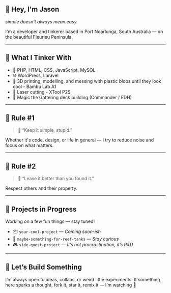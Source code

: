 ## 👋 Hey, I'm Jason
_simple doesn’t always mean easy._

I'm a developer and tinkerer based in Port Noarlunga, South Australia — on the beautiful Fleurieu Peninsula.  

---

## 🧰 What I Tinker With

- 🧼 PHP, HTML, CSS, JavaScript, MySQL
- 🌐 WordPress, Laravel
- 🧱 3D printing, modelling, and messing with plastic blobs until they look cool - Bambu Lab A1
- 🧰 Laser cutting - XTool P2S
- 🧙 Magic the Gattering deck building (Commander / EDH)

---

## 🧠 Rule #1

> 💬 “Keep it simple, stupid.”  

Whether it's code, design, or life in general — I try to reduce noise and focus on what matters.

---

## 🧠 Rule #2

> 💬 “Leave it better than you found it.”  

Respect others and their property.

---

## 🚧 Projects in Progress

Working on a few fun things — stay tuned!

- 📦 `your-cool-project` — _Coming soon-ish_
- 🐠 `maybe-something-for-reef-tanks` — _Stay curious_
- 🎮 `side-quest-project` — _It’s not procrastination, it’s R&D_

---

## 🤝 Let’s Build Something

I’m always open to ideas, collabs, or weird little experiments.
If something here sparks a thought, fork it, star it, remix it — I’m watching 👀

<!-- More at findingsimple.com -->
